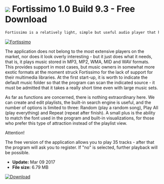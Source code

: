 # ![](https://cdn.softexe.net/static/icon/1/fortissimo-11144.png) Fortissimo 1.0 Build 9.3 - Free Download

```sh
Fortissimo is a relatively light, simple but useful audio player that has support for the most common audio formats, the ability to create and edit playlists and change the appearance through the system of skins.
```
[![Fortissimo](https://gallery.dpcdn.pl/imgc/Tools/60707/g_-_420x350_1.5_-_x20150810203537_0.png)](https://softexe.net/win/system/archive-programs/fortissimo:pppdd.html)

The application does not belong to the most extensive players on the market, nor does it look overly interesting - but it just does what it needs, that is, it plays music stored in MP3, MP2, WMA, MID and WAV formats. This provides support in most cases, but music owners in somewhat more exotic formats at the moment struck Fortissimo for the lack of support for their multimedia libraries. At the first start-up, it is worth to indicate the default music folder so that the program can scan the indicated source - it must be admitted that it takes a really short time even with large music sets.
 
 As far as functions are concerned, there is nothing extraordinary here. We can create and edit playlists, the built-in search engine is useful, and the number of options is limited to three: Random (play a random song), Play All (play everything) and Repeat (repeat after finish). A small plus is the ability to match the font used in the program and built-in visualizations, for those who prefer this type of attraction instead of the playlist view.
 
 Attention!
 
 The free version of the application allows you to play 35 tracks - after that the program will ask you to register. If "no" is selected, further playback will be possible.


- **Update:** Mar 09 2017
- **File size:** 6.79 MB

[![Download](https://cdn.softexe.net/static/img/download.png)](https://softexe.net/win/system/archive-programs/fortissimo:pppdd.html)

